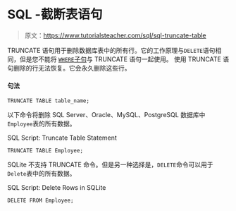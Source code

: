 # SQL -截断表语句

> 原文：<https://www.tutorialsteacher.com/sql/sql-truncate-table>

TRUNCATE 语句用于删除数据库表中的所有行。它的工作原理与`DELETE`语句相同，但是您不能将 [`WHERE`子句](/sql/sql-where-clause)与 TRUNCATE 语句一起使用。 使用 TRUNCATE 语句删除的行无法恢复。它会永久删除这些行。

#### 句法

```
TRUNCATE TABLE table_name; 
```

以下命令将删除 SQL Server、Oracle、MySQL、PostgreSQL 数据库中`Employee`表的所有数据。

SQL Script: Truncate Table Statement 

```
TRUNCATE TABLE Employee; 
```

SQLite 不支持 TRUNCATE 命令。但是另一种选择是，`DELETE`命令可以用于`Delete`表中的所有数据。

SQL Script: Delete Rows in SQLite 

```
DELETE FROM Employee; 
```

